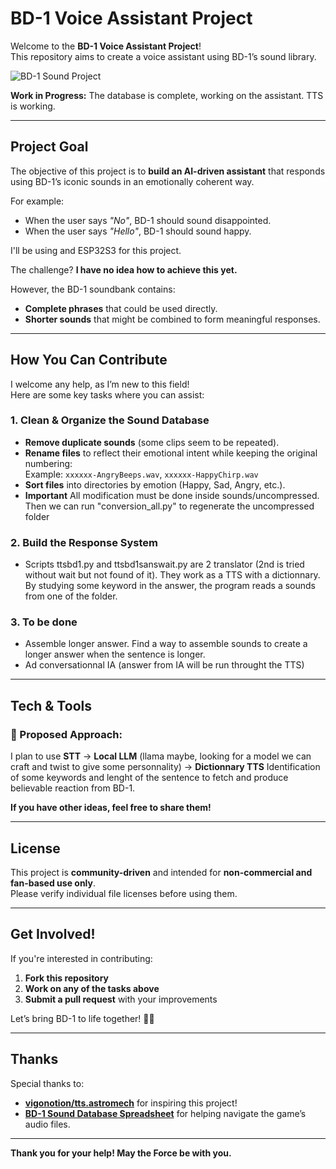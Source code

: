 # BD-1 Voice Assistant Project

Welcome to the **BD-1 Voice Assistant Project**!  
This repository aims to create a voice assistant using BD-1’s sound library.

![BD-1 Sound Project](https://th.bing.com/th/id/OIP.Shcaq2sc_Ovxg0BefIrLsAHaLO?rs=1&pid=ImgDetMain)


**Work in Progress:** The database is complete, working on the assistant. TTS is working.

---

## Project Goal

The objective of this project is to **build an AI-driven assistant** that responds using BD-1’s iconic sounds in an emotionally coherent way.  

For example:  
- When the user says *"No"*, BD-1 should sound disappointed.  
- When the user says *"Hello"*, BD-1 should sound happy.

I'll be using and ESP32S3 for this project.

The challenge? **I have no idea how to achieve this yet.**   

However, the BD-1 soundbank contains:  
- **Complete phrases** that could be used directly.  
- **Shorter sounds** that might be combined to form meaningful responses.  

---

## How You Can Contribute

I welcome any help, as I’m new to this field!   
Here are some key tasks where you can assist:

### **1. Clean & Organize the Sound Database**
- **Remove duplicate sounds** (some clips seem to be repeated).  
- **Rename files** to reflect their emotional intent while keeping the original numbering:  
  Example: `xxxxxx-AngryBeeps.wav`, `xxxxxx-HappyChirp.wav`  
- **Sort files** into directories by emotion (Happy, Sad, Angry, etc.).
- **Important** All modification must be done inside sounds/uncompressed. Then we can run "conversion_all.py" to regenerate the uncompressed folder


### **2. Build the Response System**
- Scripts ttsbd1.py and ttsbd1sanswait.py are 2 translator (2nd is tried without wait but not found of it). They work as a TTS with a dictionnary. By studying some keyword in the answer, the program reads a sounds from one of the folder.

### **3. To be done**
- Assemble longer answer. Find a way to assemble sounds to create a longer answer when the sentence is longer.
- Ad conversationnal IA (answer from IA will be run throught the TTS)
---

## Tech & Tools

### 🔹 Proposed Approach:
I plan to use **STT** -> **Local LLM** (llama maybe, looking for a model we can craft and twist to give some personnality) -> **Dictionnary TTS** Identification of some keywords and lenght of the sentence to fetch and produce believable reaction from BD-1.

**If you have other ideas, feel free to share them!**

---

## License

This project is **community-driven** and intended for **non-commercial and fan-based use only**.  
Please verify individual file licenses before using them.

---

## Get Involved!

If you're interested in contributing:
1. **Fork this repository**  
2. **Work on any of the tasks above**  
3. **Submit a pull request** with your improvements  

Let’s bring BD-1 to life together! 🤖🎶  

---

## Thanks

Special thanks to:  
- **[vigonotion/tts.astromech](https://github.com/vigonotion/tts.astromech)** for inspiring this project!  
- **[BD-1 Sound Database Spreadsheet](https://docs.google.com/spreadsheets/d/1isG7yhRa6qXGd1NMjFjuTrLWa93BwfY8t4Y0y8e7ufs/edit?pli=1&gid=541004497#gid=541004497)** for helping navigate the game’s audio files.  

---

**Thank you for your help! May the Force be with you.** 
